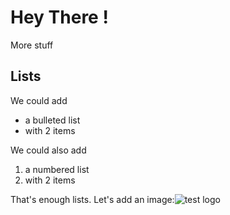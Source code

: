 # Hey There !
More stuff
## Lists
We could add
+ a bulleted list
+ with 2 items

We could also add
1. a numbered list
2. with 2 items

That's enough lists.
Let's add an image:![test logo](/images/2018/04/testlogo.png)

 
